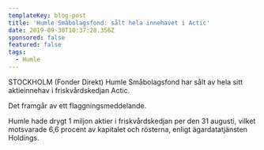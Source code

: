 ```yaml
---
templateKey: blog-post
title: 'Humle Småbolagsfond: sålt hela innehavet i Actic'
date: 2019-09-30T10:37:28.356Z
sponsored: false
featured: false
tags:
  - Humle
---
```

STOCKHOLM (Fonder Direkt) Humle Småbolagsfond har sålt av hela sitt aktieinnehav i friskvårdskedjan Actic.



Det framgår av ett flaggningsmeddelande.



Humle hade drygt 1 miljon aktier i friskvårdskedjan per den 31 augusti, vilket motsvarade 6,6 procent av kapitalet och rösterna, enligt ägardatatjänsten Holdings.
